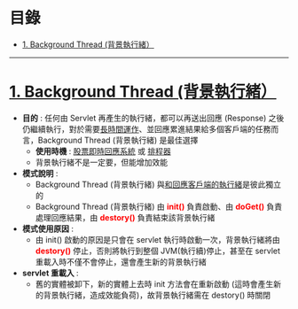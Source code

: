 <h1 id="top">目錄</h1>

- [<a id='s1' class='md-title' href='#top'>1. Background Thread (背景執行緒）</a>](#1-background-thread-背景執行緒)

---

# <a id='s1' class='md-title' href='#top'>1. Background Thread (背景執行緒）</a>

- **目的** : 任何由 Servlet 再產生的執行緒，都可以再送出回應 (Response) 之後仍繼續執行，對於需要<u>長時間運作</u>、並回應累進結果給多個客戶端的任務而言，Background Thread (背景執行緒) 是最佳選擇
  - **使用時機** : <u>股票即時回應系統</u> 或 <u>排程器</u>
  - 背景執行緒不是一定要，但能增加效能
- **模式說明** :
  - Background Thread (背景執行緒) 與<u>和回應客戶端的執行緒</u>是彼此獨立的
  - Background Thread (背景執行緒) 由 **<span style='color:red;'>init()</span>** 負責啟動、由 **<span style='color:red;'>doGet()</span>** 負責處理回應結果，由 **<span style='color:red;'>destory()</span>** 負責結束該背景執行緒
- **模式使用原因** :
  - 由 init() 啟動的原因是只會在 servlet 執行時啟動一次，背景執行緒將由 **<span style='color:red;'>destory()</span>** 停止，否則將執行到整個 JVM(執行續)停止，甚至在 servlet 重載入時不僅不會停止，還會產生新的背景執行緒
- **servlet 重載入** :
  - 舊的實體被卸下，新的實體上去時 init 方法會在重新啟動 (這時會產生新的背景執行緒，造成效能負荷)，故背景執行緒需在 destory() 時關閉
